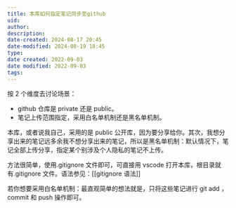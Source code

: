 ```yaml
---
title: 本库如何指定笔记同步至github
uid: 
author: 
description: 
date-created: 2024-08-17 20:45
date-modified: 2024-08-19 18:45
type: 
date created: 2022-09-03
date modified: 2022-09-03
tags: 
---
```


按 2 个维度去讨论场景：

- github 仓库是 private 还是 public。
- 笔记上传范围指定，采用白名单机制还是黑名单机制。

本库，或者说我自己，采用的是 public 公开库，因为要分享给你。其次，我想分享出来的笔记远多余我不想分享出来的笔记，所以是黑名单机制：默认情况下，笔记全部上传分享，指定某个别涉及个人隐私的笔记不上传。

方法很简单，使用.gitignore 文件即可，可直接用 vscode 打开本库，根目录就有.gitignore 文件。语法参见：[[gitignore 语法]]

若你想要采用白名单机制：最直观简单的想法就是，只将这些笔记进行 git add ，commit 和 push 操作即可。
